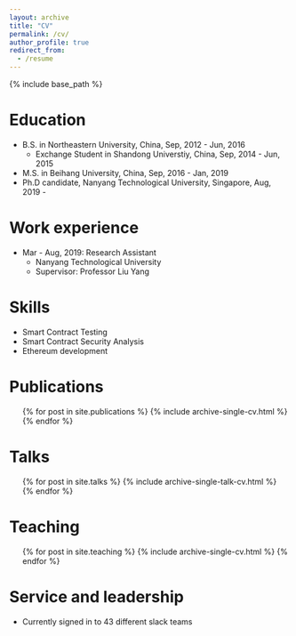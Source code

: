 ```yaml
---
layout: archive
title: "CV"
permalink: /cv/
author_profile: true
redirect_from:
  - /resume
---
```


{% include base_path %}

Education
======
* B.S. in Northeastern University, China, Sep, 2012 - Jun, 2016
    * Exchange Student  in Shandong Universtiy, China, Sep, 2014 - Jun, 2015
* M.S. in Beihang University, China, Sep, 2016 - Jan, 2019
* Ph.D candidate, Nanyang Technological University, Singapore,  Aug, 2019 -

Work experience
======
* Mar - Aug, 2019: Research Assistant
  * Nanyang Technological University
  * Supervisor: Professor Liu Yang

  
Skills
======
* Smart Contract Testing
* Smart Contract Security Analysis
* Ethereum development

Publications
======
  <ul>{% for post in site.publications %}
    {% include archive-single-cv.html %}
  {% endfor %}</ul>
  
Talks
======
  <ul>{% for post in site.talks %}
    {% include archive-single-talk-cv.html %}
  {% endfor %}</ul>
  
Teaching
======
  <ul>{% for post in site.teaching %}
    {% include archive-single-cv.html %}
  {% endfor %}</ul>
  
Service and leadership
======
* Currently signed in to 43 different slack teams
